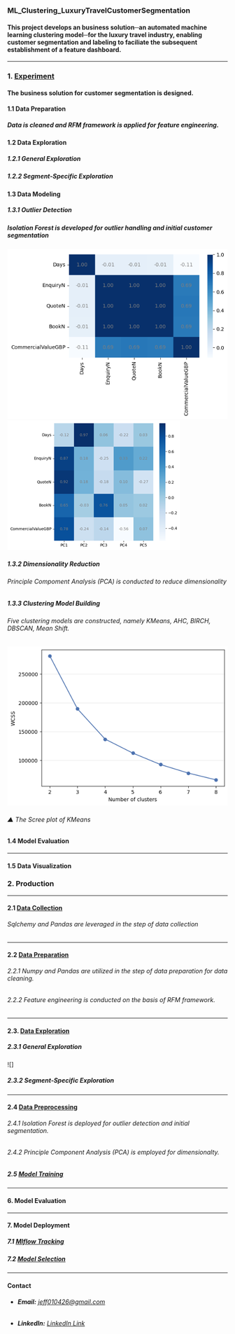 ### **ML_Clustering_LuxuryTravelCustomerSegmentation**
#### This project develops an business solution─an automated machine learning clustering model─for the luxury travel industry, enabling customer segmentation and labeling to faciliate the subsequent establishment of a feature dashboard.

---
### 1. [Experiment](Code/experiment.ipynb)
#### The business solution for customer segmentation is designed.

#### 1.1 Data Preparation
##### Data is cleaned and RFM framework is applied for feature engineering.

#### 1.2 Data Exploration
##### 1.2.1 General Exploration
##### 1.2.2 Segment-Specific Exploration

#### 1.3 Data Modeling
##### 1.3.1 Outlier Detection
##### Isolation Forest is developed for outlier handling and initial customer segmentation
![](Image/CorrelationMatrix_RFM.png "Correlation Matrix of RFM Variables")
![](Image/Loading_RFM.png "PCA Loading of RFM Variables")

##### 1.3.2 Dimensionality Reduction
###### Principle Compoment Analysis (PCA) is conducted to reduce dimensionality
##### 1.3.3 Clustering Model Building
###### Five clustering models are constructed, namely KMeans, AHC, BIRCH, DBSCAN, Mean Shift.
![](Image/Screeplot_KMeans.png "Scree Plot of KMeans")
###### ▲ The Scree plot of KMeans

#### 1.4 Model Evaluation

---
#### 1.5 Data Visualization
### 2. Production

---
#### 2.1 [Data Collection](Code/data_collection.py)
###### Sqlchemy and Pandas are leveraged in the step of data collection

---
#### 2.2 [Data Preparation](Code/data_preparation.py)
###### 2.2.1 Numpy and Pandas are utilized in the step of data preparation for data cleaning.
###### 2.2.2 Feature engineering is conducted on the basis of RFM framework.

---
#### 2.3. [Data Exploration](Code/data_exploration.py)
##### 2.3.1 General Exploration
![]

##### 2.3.2 Segment-Specific Exploration

---

#### 2.4 [Data Preprocessing](Code/data_preprocessing.py)
###### 2.4.1 Isolation Forest is deployed for outlier detection and initial segmentation.
###### 2.4.2 Principle Component Analysis (PCA) is employed for dimensionalty.

##### 2.5 [Model Training](Code/model_training.py)

---
#### 6. Model Evaluation

---
#### 7. Model Deployment

##### 7.1 [Mlflow Tracking](Code/mlflow_tracking.py)
##### 7.2 [Model Selection](Code/model_selection.py)

###
---
#### **Contact**
- ###### **Email:** jeff010426@gmail.com
- ###### **LinkedIn:** [LinkedIn Link](https://www.linkedin.com/in/chih-peng-javen-li-7b35561b9/)
